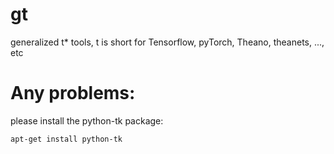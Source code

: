 # gt
generalized t* tools, t is short for Tensorflow, pyTorch, Theano, theanets, ..., etc


# Any problems:
please install the python-tk package:

```
apt-get install python-tk
```
